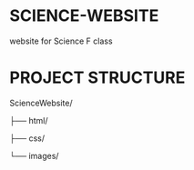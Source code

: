# SCIENCE-WEBSITE
website for Science F class

# PROJECT STRUCTURE

ScienceWebsite/

├── html/

├── css/

└── images/
